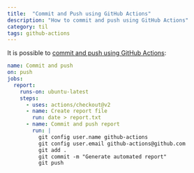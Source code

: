 ```yaml
---
title:  "Commit and Push using GitHub Actions"
description: "How to commit and push using GitHub Actions"
category: til
tags: github-actions
---
```


It is possible to [commit and push using GitHub Actions](
https://github.com/actions/checkout#push-a-commit-using-the-built-in-token):

```yaml
name: Commit and push
on: push
jobs:
  report:
    runs-on: ubuntu-latest
    steps:
      - uses: actions/checkout@v2
      - name: Create report file
        run: date > report.txt
      - name: Commit and push report
        run: |
          git config user.name github-actions
          git config user.email github-actions@github.com
          git add .
          git commit -m "Generate automated report"
          git push
```
